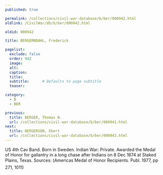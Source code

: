 ```yaml
---
published: true

permalink: /collections/civil-war-database/b/ber/000942.html
oldlink: /CivilWar/db/b/ber/000942.html

oldid: 000942

title: BERGERNDAHL, Frederick

pagelist:
  exclude: false
  order: 942
  image: 
  alt:
  caption:
  title:
  subtitle:      # Defaults to page subtitle
  teaser:

category: 
  - B 
  - BER

previous:
  title: BERGER, Thomas N.
  url: /collections/civil-war-database/b/ber/000941.html  
next:
  title: BERGERSON, Ebert
  url: /collections/civil-war-database/b/ber/000943.html   
---
```

US 4th Cav Band. Born in Sweden. Indian War: Private. Awarded the Medal of Honor for gallantry in a long chase after Indians on 8 Dec 1874 at Staked Plains, Texas. Sources: (&#147;America&#146;s Medal of Honor Recipients&#148;. Publ. 1977, pp 271, 1011)